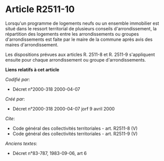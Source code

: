 # Article R2511-10

Lorsqu'un programme de logements neufs ou un ensemble immobilier est situé dans le ressort territorial de plusieurs conseils
d'arrondissement, la répartition des logements entre les arrondissements ou groupes d'arrondissements est faite par le maire
de la commune après avis des maires d'arrondissement.

Les dispositions prévues aux articles R. 2511-8 et R. 2511-9 s'appliquent ensuite pour chaque arrondissement ou groupe
d'arrondissements.

**Liens relatifs à cet article**

_Codifié par_:

  - Décret n°2000-318 2000-04-07

_Créé par_:

  - Décret n°2000-318 2000-04-07 jorf 9 avril 2000

_Cite_:

  - Code général des collectivités territoriales - art. R2511-8 (V)
  - Code général des collectivités territoriales - art. R2511-9 (V)

_Anciens textes_:

  - Décret n°83-787, 1983-09-06, art 6
